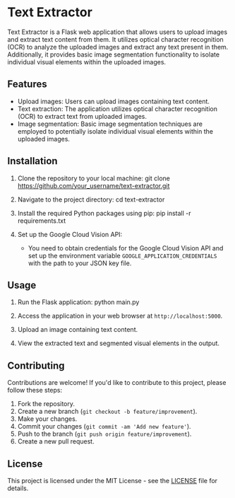 # Text Extractor

Text Extractor is a Flask web application that allows users to upload images and extract text content from them. It utilizes optical character recognition (OCR) to analyze the uploaded images and extract any text present in them. Additionally, it provides basic image segmentation functionality to isolate individual visual elements within the uploaded images.

## Features

- Upload images: Users can upload images containing text content.
- Text extraction: The application utilizes optical character recognition (OCR) to extract text from uploaded images.
- Image segmentation: Basic image segmentation techniques are employed to potentially isolate individual visual elements within the uploaded images.

## Installation

1. Clone the repository to your local machine:
git clone https://github.com/your_username/text-extractor.git

2. Navigate to the project directory:
cd text-extractor

3. Install the required Python packages using pip:
pip install -r requirements.txt

4. Set up the Google Cloud Vision API:

   - You need to obtain credentials for the Google Cloud Vision API and set up the environment variable `GOOGLE_APPLICATION_CREDENTIALS` with the path to your JSON key file.

## Usage

1. Run the Flask application:
python main.py

2. Access the application in your web browser at `http://localhost:5000`.
3. Upload an image containing text content.
4. View the extracted text and segmented visual elements in the output.

## Contributing

Contributions are welcome! If you'd like to contribute to this project, please follow these steps:

1. Fork the repository.
2. Create a new branch (`git checkout -b feature/improvement`).
3. Make your changes.
4. Commit your changes (`git commit -am 'Add new feature'`).
5. Push to the branch (`git push origin feature/improvement`).
6. Create a new pull request.

## License

This project is licensed under the MIT License - see the [LICENSE](LICENSE) file for details.




